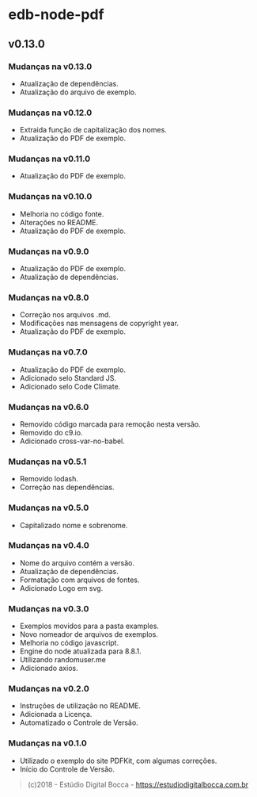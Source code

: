 # edb-node-pdf

## v0.13.0

### Mudanças na v0.13.0

- Atualização de dependências.
- Atualização do arquivo de exemplo.

### Mudanças na v0.12.0

- Extraida função de capitalização dos nomes.
- Atualização do PDF de exemplo.

### Mudanças na v0.11.0

- Atualização do PDF de exemplo.

### Mudanças na v0.10.0

- Melhoria no código fonte.
- Alterações no README.
- Atualização do PDF de exemplo.

### Mudanças na v0.9.0

- Atualização do PDF de exemplo.
- Atualização de dependências.

### Mudanças na v0.8.0

- Correção nos arquivos .md.
- Modificações nas mensagens de copyright year.
- Atualização do PDF de exemplo.

### Mudanças na v0.7.0

- Atualização do PDF de exemplo.
- Adicionado selo Standard JS.
- Adicionado selo Code Climate.

### Mudanças na v0.6.0

- Removido código marcada para remoção nesta versão.
- Removido do c9.io.
- Adicionado cross-var-no-babel.

### Mudanças na v0.5.1

- Removido lodash.
- Correção nas dependências.

### Mudanças na v0.5.0

- Capitalizado nome e sobrenome.

### Mudanças na v0.4.0

- Nome do arquivo contém a versão.
- Atualização de dependências.
- Formatação com arquivos de fontes.
- Adicionado Logo em svg.

### Mudanças na v0.3.0

- Exemplos movidos para a pasta examples.
- Novo nomeador de arquivos de exemplos.
- Melhoria no código javascript.
- Engine do node atualizada para 8.8.1.
- Utilizando randomuser.me
- Adicionado axios.

### Mudanças na v0.2.0

- Instruções de utilização no README.
- Adicionada a Licença.
- Automatizado o Controle de Versão.

### Mudanças na v0.1.0

- Utilizado o exemplo do site PDFKit, com algumas correções.
- Início do Controle de Versão.

>(c)2018 - Estúdio Digital Bocca - <https://estudiodigitalbocca.com.br>